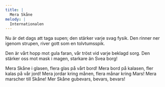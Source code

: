```yaml
---
title: |
  Mera Skåne
melody: |
  Internationalen
---
```

Nu är det dags att taga supen; 
den stärker varje svag fysik. 
Den rinner ner igenom strupen, 
river gott som en tolvtumsspik. 

Den är vårt hopp mot gula faran, 
vår tröst vid varje beklagd sorg. 
Den stärker oss mot mask i magen, 
starkare än Svea borg! 

Mera Skåne i glasen, 
flera glas på vårt bord! 
Mera bord på kalasen, 
fler kalas på vår jord! 
Mera jordar kring månen, 
flera månar kring Mars! 
Mera marscher till Skåne! 
Mer Skåne gubevars, bevars, bevars!